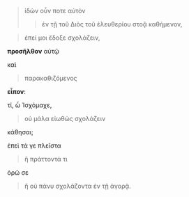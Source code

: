 
> ἰδὼν οὖν ποτε αὐτὸν 
> 
> > ἐν τῇ τοῦ Διὸς τοῦ ἐλευθερίου στοᾷ καθήμενον, 
> > 

> ἐπεί μοι ἔδοξε σχολάζειν, 

**προσῆλθον** αὐτῷ 

καὶ 

> παρακαθιζόμενος 

**εἶπον**: 

τί, ὦ Ἰσχόμαχε, 

> οὐ μάλα εἰωθὼς σχολάζειν 

 
κάθησαι; 


ἐπεὶ τά γε πλεῖστα 

> ἢ πράττοντά τι 

ὁρῶ σε 

> ἢ οὐ πάνυ σχολάζοντα ἐν τῇ ἀγορᾷ.


